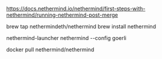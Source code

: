https://docs.nethermind.io/nethermind/first-steps-with-nethermind/running-nethermind-post-merge

brew tap nethermindeth/nethermind
brew install nethermind

nethermind-launcher
nethermind --config goerli

docker pull nethermind/nethermind